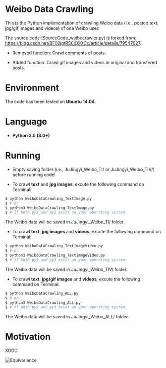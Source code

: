 # Weibo Data Crawling

This is the Python implementation of crawling Weibo data (i.e., posted text, jpg/gif images and videos) of one Weibo user.

The source code (SourceCode_weibocrawler.py) is forked from: https://blog.csdn.net/BF02jgtRS00XKtCx/article/details/79547627.

* Removed function: Crawl comments of posts.

* Added function: Crawl gif images and videos in original and transfered posts.

# Environment

The code has been tested on **Ubuntu 14.04**. 

# Language

* __Python 3.5 (3.0+)__

# Running

* Empty saving folder (i.e., JuJingyi_Weibo_TI/ or JuJingyi_Weibo_TIV/) before running code!

* To crawl **text** and **jpg images**, excute the following command on Terminal:
```bash
$ python WeiboDataCrawling_TextImage.py
$ # or
$ python3 WeiboDataCrawling_TextImage.py
$ # if both py2 and py3 exist on your operating system.
```
The Weibo data will be saved in JuJingyi_Weibo_TI/ folder.

* To crawl **text**, **jpg images** and **videos**, excute the following command on Terminal:
```bash
$ python WeiboDataCrawling_TextImageVideo.py
$ # or
$ python3 WeiboDataCrawling_TextImageVideo.py
$ # if both py2 and py3 exist on your operating system.
```
The Weibo data will be saved in JuJingyi_Weibo_TIV/ folder.

* To crawl **text**, **jpg/gif images** and **videos**, excute the following command on Terminal:
```bash
$ python WeiboDataCrawling_ALL.py
$ # or
$ python3 WeiboDataCrawling_ALL.py
$ # if both py2 and py3 exist on your operating system.
```
The Weibo data will be saved in JuJingyi_Weibo_ALL/ folder.

# Motivation

XDDD

![Equivariance](https://github.com/HeZhang1994/weibo-data-crawling/blob/master/JuJingyi.jpg)
